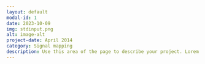 ```yaml
---
layout: default
modal-id: 1
date: 2023-10-09
img: stdinput.png
alt: image-alt
project-date: April 2014
category: Signal mapping
description: Use this area of the page to describe your project. Lorem ipsum dolor sit amet, consectetur adipisicing elit. Mollitia neque assumenda ipsam nihil, molestias magnam, recusandae quos quis inventore quisquam velit asperiores, vitae? Reprehenderit soluta, eos quod consequuntur itaque. Nam.
---
```

